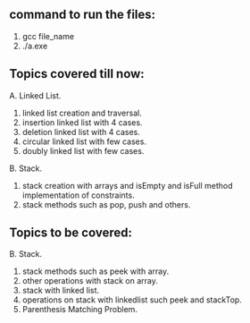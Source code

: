 ## command to run the files:

1. gcc file_name
2. ./a.exe

## Topics covered till now:

A. Linked List.

1. linked list creation and traversal.
2. insertion linked list with 4 cases.
3. deletion linked list with 4 cases.
4. circular linked list with few cases.
5. doubly linked list with few cases.

B. Stack.

1. stack creation with arrays and isEmpty and isFull method implementation of constraints.
2. stack methods such as pop, push and others.

## Topics to be covered:

B. Stack.

1. stack methods such as peek with array.
2. other operations with stack on array.
3. stack with linked list.
4. operations on stack with linkedlist such peek and stackTop.
5. Parenthesis Matching Problem.